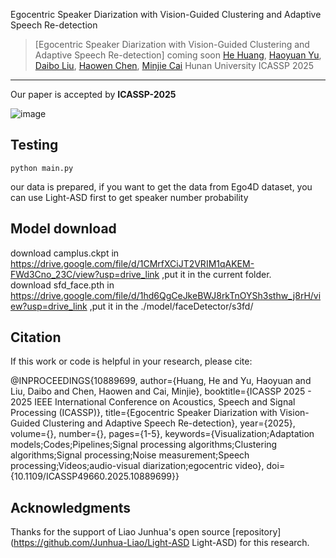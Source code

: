 Egocentric Speaker Diarization with Vision-Guided Clustering and Adaptive Speech Re-detection

> [Egocentric Speaker Diarization with Vision-Guided Clustering and Adaptive Speech Re-detection] coming soon
> [He Huang](https://ieeexplore.ieee.org/author/677931166674759), [Haoyuan Yu](https://yu-haoyuan.github.io/), [Daibo Liu](https://sites.google.com/site/dbliuuestc/), [Haowen Chen](http://csee.hnu.edu.cn/people/chenhaowen), [Minjie Cai](https://cai-mj.github.io/)
> Hunan University
> ICASSP 2025
---

Our paper is accepted by **ICASSP-2025**

![image](https://github.com/yu-haoyuan/EgoDiarization/blob/main/fig1.png)

Testing
---
```
python main.py
```

our data is prepared, if you want to get the data from Ego4D dataset, you can use Light-ASD first to get speaker number probability

Model download
---  
download camplus.ckpt in https://drive.google.com/file/d/1CMrfXCiJT2VRIM1qAKEM-FWd3Cno_23C/view?usp=drive_link ,put it in the current folder.  
download sfd_face.pth in https://drive.google.com/file/d/1hd6QgCeJkeBWJ8rkTnOYSh3sthw_j8rH/view?usp=drive_link ,put it in the ./model/faceDetector/s3fd/ 


Citation
---
If this work or code is helpful in your research, please cite:

  @INPROCEEDINGS{10889699,
  author={Huang, He and Yu, Haoyuan and Liu, Daibo and Chen, Haowen and Cai, Minjie},
  booktitle={ICASSP 2025 - 2025 IEEE International Conference on Acoustics, Speech and Signal Processing (ICASSP)}, 
  title={Egocentric Speaker Diarization with Vision-Guided Clustering and Adaptive Speech Re-detection}, 
  year={2025},
  volume={},
  number={},
  pages={1-5},
  keywords={Visualization;Adaptation models;Codes;Pipelines;Signal processing algorithms;Clustering algorithms;Signal processing;Noise measurement;Speech processing;Videos;audio-visual diarization;egocentric video},
  doi={10.1109/ICASSP49660.2025.10889699}}


Acknowledgments
---

Thanks for the support of Liao Junhua's open source [repository](https://github.com/Junhua-Liao/Light-ASD Light-ASD) for this research.
